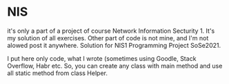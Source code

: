 # NIS
it's only a part of a project of course Network Information Secturity 1. It's my solution of all exercises. Other part of code is not mine, and I'm not alowed post it anywhere. Solution for NIS1 Programming Project SoSe2021.


I put here only code, what I wrote (sometimes using Goodle, Stack Overflow, Habr etc. So, you can create any class with main method and use all static method from class Helper.
